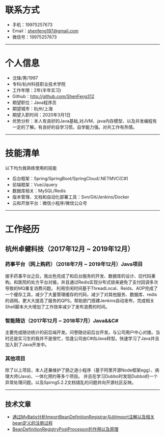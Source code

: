 # 联系方式
- 手机：19975257673
- Email：shenfeng197@gmail.com
- 微信号：19975257673
---

# 个人信息

 - 沈锋/男/1997
 - 专科/杭州科技职业技术学院 
 - 工作年限：2年(半年实习)
 - Github：http://github.com/ShenFeng312
 - 期望职位：Java程序员
 - 期望城市：杭州/上海
 - 期望入职时间：2020年3月1日
 - 优势分析：本人有良好的Java基础,对JVM、java内存模型、以及并发编程有一定的了解。有良好的自学习惯。自学能力强。对共工作有热情。

---
# 技能清单

以下均为我熟练使用的技能

- 后台框架：Spring/SpringBoot/SpringCloud/.NETMVC(C#)
- 前端框架：Vue/Jquery
- 数据库相关：MySQL/Redis
- 版本管理、文档和自动化部署工具：Svn/Git/Jenkins/Docker
- 云和开放平台：微信小程序/微信公众号
---

# 工作经历

## 杭州卓健科技（2017年12月 ~ 2019年12月）

### 药事平台（网上购药）（2018年7月 ~ 2019年12月）Java项目
接手药事平台之后，我出色完成了和后台服务的开发、数据库的设计、旧代码重构。和医院的处方平台对接。并且通过Redis实现分布式锁来避免了支付回调多次导致的MQ重复消费问题。
利用空闲时间基于ThreadLocal、Reids、AOP完成了一个缓存工具，减少了大量管理缓存的代码，减少了对其他服务、数据库、redis的调用。更大大提高了服务的QPS。帮助部门搭建Jenkins自动发布，完成相关Shell脚本大大增加了工作效率减少了发布浪费的时间。
### 智能随访（2017年12月 ~ 2018年7月）Java&&C#
主要完成随访统计的前后端开发。问卷随访前后台开发。与公司用户中心对接。当时还是实习生的我并不是很忙，恰逢公司由C#向Java转型。快速学习了Java并且加入到了Java开发中。
### 其他项目
除了以上项目，本人还兼维护了肠之道小程序（基于阿里开源Node框架egg）、病理大师(Java)、一体化预约等多个项目。
并且在学习Dubbo时发现Dubbo的一个异常处理问题。以及Spirng5.2.2文档错乱的问题并向开源社区反映。

---

## 技术文章

- [通过MyBatis分析ImportBeanDefinitionRegistrar与@Import注解以及相关bean定义的注册过程](https://github.com/ShenFeng312/study/blob/master/spring/Mybatis%E6%89%AB%E5%8C%85Import%E6%B3%A8%E8%A7%A3%E5%AE%9E%E7%8E%B0%E5%8E%9F%E7%90%86.md)
- [BeanDefinitionRegistryPostProcessor的作用以及原理](https://github.com/ShenFeng312/study/blob/master/spring/BeanDefinitionRegistryPostProcessor%E6%8E%A5%E5%8F%A3.md) 


